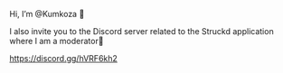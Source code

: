  Hi, I’m @Kumkoza 🐸

I also invite you to the Discord server related to the Struckd application where I am a moderator🙂

https://discord.gg/hVRF6kh2




<!---
Kumkoza/Kumkoza is a ✨ special ✨ repository because its `README.md` (this file) appears on your GitHub profile.
You can click the Preview link to take a look at your changes.
--->
